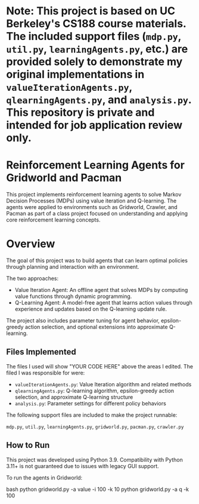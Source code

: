 # Note: This project is based on UC Berkeley's CS188 course materials. The included support files (`mdp.py`, `util.py`, `learningAgents.py`, etc.) are provided solely to demonstrate my original implementations in `valueIterationAgents.py`, `qlearningAgents.py`, and `analysis.py`. This repository is private and intended for job application review only.

# Reinforcement Learning Agents for Gridworld and Pacman

This project implements reinforcement learning agents to solve Markov Decision Processes (MDPs) using value iteration and Q-learning. The agents were applied to environments such as Gridworld, Crawler, and Pacman as part of a class project focused on understanding and applying core reinforcement learning concepts.

# Overview

The goal of this project was to build agents that can learn optimal policies through planning and interaction with an environment. 

The two approaches:

- Value Iteration Agent: An offline agent that solves MDPs by computing value functions through dynamic programming.
- Q-Learning Agent: A model-free agent that learns action values through experience and updates based on the Q-learning update rule.

The project also includes parameter tuning for agent behavior, epsilon-greedy action selection, and optional extensions into approximate Q-learning.


## Files Implemented

The files I used will show "YOUR CODE HERE" above the areas I edited.
The filed I was responsible for were:

- `valueIterationAgents.py`: Value Iteration algorithm and related methods
- `qlearningAgents.py`: Q-learning algorithm, epsilon-greedy action selection, and approximate Q-learning structure
- `analysis.py`: Parameter settings for different policy behaviors

The following support files are included to make the project runnable:

`mdp.py`, `util.py`, `learningAgents.py`, `gridworld.py`, `pacman.py`, `crawler.py`

## How to Run

This project was developed using Python 3.9. Compatibility with Python 3.11+ is not guaranteed due to issues with legacy GUI support.

To run the agents in Gridworld:

bash
python gridworld.py -a value -i 100 -k 10
python gridworld.py -a q -k 100
